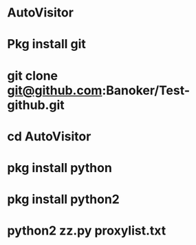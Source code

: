 # AutoVisitor
# Pkg install git
# git clone git@github.com:Banoker/Test-github.git
# cd AutoVisitor
# pkg install python
# pkg install python2
# python2 zz.py proxylist.txt
